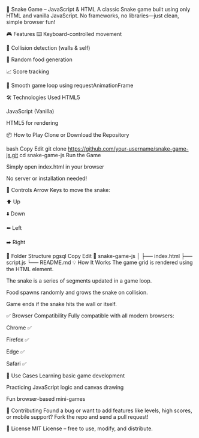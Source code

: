 🐍 Snake Game – JavaScript & HTML
A classic Snake game built using only HTML and vanilla JavaScript. No frameworks, no libraries—just clean, simple browser fun!

🎮 Features
⌨️ Keyboard-controlled movement

🧱 Collision detection (walls & self)

🍎 Random food generation

📈 Score tracking

🚀 Smooth game loop using requestAnimationFrame

🛠️ Technologies Used
HTML5

JavaScript (Vanilla)

HTML5 <canvas> for rendering

📦 How to Play
Clone or Download the Repository

bash
Copy
Edit
git clone https://github.com/your-username/snake-game-js.git
cd snake-game-js
Run the Game

Simply open index.html in your browser

No server or installation needed!

🎯 Controls
Arrow Keys to move the snake:

⬆️ Up

⬇️ Down

⬅️ Left

➡️ Right

📂 Folder Structure
pgsql
Copy
Edit
📁 snake-game-js
│
├── index.html
├── script.js
└── README.md
💡 How It Works
The game grid is rendered using the HTML <canvas> element.

The snake is a series of segments updated in a game loop.

Food spawns randomly and grows the snake on collision.

Game ends if the snake hits the wall or itself.

✅ Browser Compatibility
Fully compatible with all modern browsers:

Chrome ✅

Firefox ✅

Edge ✅

Safari ✅

📌 Use Cases
Learning basic game development

Practicing JavaScript logic and canvas drawing

Fun browser-based mini-games

🤝 Contributing
Found a bug or want to add features like levels, high scores, or mobile support? Fork the repo and send a pull request!

📄 License
MIT License – free to use, modify, and distribute.
